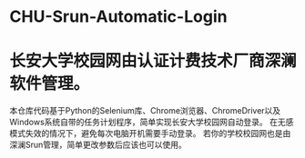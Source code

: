 # CHU-Srun-Automatic-Login
# 长安大学校园网由认证计费技术厂商深澜软件管理。
本仓库代码基于Python的Selenium库、Chrome浏览器、ChromeDriver以及Windows系统自带的任务计划程序，简单实现长安大学校园网自动登录。
在无感模式失效的情况下，避免每次电脑开机需要手动登录。
若你的学校校园网也是由深澜Srun管理，简单更改参数后应该也可以使用。
